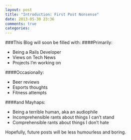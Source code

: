 ```yaml
---
layout: post
title: "Introduction: First Post Nonsense"
date: 2013-05-30 23:36
comments: true
categories:
---
```

###This Blog will soon be filled with:
####Primarily:
* Being a Rails Developer
* Views on Tech News
* Projects I’m working on

####Occasionally:
* Beer reviews
* Esports thoughts
* Fitness attempts

####and Mayhaps:
* Being a terrible human, aka an audiophile
* Incomprehensible rants about things I can’t stand
* Comprehensible rants about things I don’t hate

Hopefully, future posts will be less humourless and boring.
